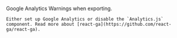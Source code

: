  Google Analytics Warnings when exporting.

    Either set up Google Analytics or disable the `Analytics.js` component. Read more about [react-ga](https://github.com/react-ga/react-ga).
